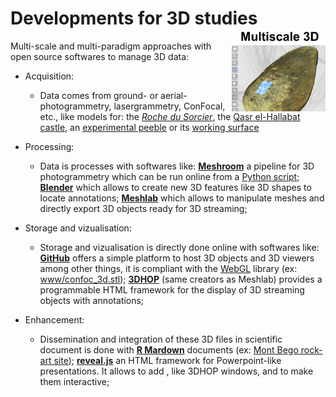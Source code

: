 # Developments for 3D studies<img src="www/prj_rockart.png" width='150px' align="right"/>

Multi-scale and multi-paradigm approaches with open source softwares to manage 3D data:

* Acquisition:
    - Data comes from ground- or aerial-photogrammetry, lasergrammetry, ConFocal, etc., like models for: the [*Roche du Sorcier*](https://zoometh.github.io/3DHOP/minimal/8_2_34.html), the [Qasr el-Hallabat castle](https://eamena-oxford.github.io/reveal.js/#/3/2), an [experimental peeble](https://zoometh.github.io/3DHOP/minimal/lithic_tool.html) or its [working surface](https://zoometh.github.io/3DHOP/minimal/lithic_tool_cf.html)

* Processing:
    - Data is processes with softwares like: [**Meshroom**](https://meshroom-manual.readthedocs.io/en/latest/) a pipeline for 3D photogrammetry which can be run online from a [Python script](https://github.com/zoometh/rockart/blob/main/MeshroomColab_3dapaame.ipynb); [**Blender**](https://www.blender.org/) which allows to create new 3D features like 3D shapes to locate annotations; [**Meshlab**](https://www.meshlab.net/) which allows to manipulate meshes and directly export 3D objects ready for 3D streaming;

* Storage and vizualisation:
    - Storage and vizualisation is directly done online with softwares like: [**GitHub**](https://github.com/topics/3d) offers a simple platform to host 3D objects and 3D viewers among other things, it is compliant with the [WebGL](https://get.webgl.org/) library (ex: [www/confoc_3d.stl](https://github.com/zoometh/rockart/blob/main/www/confoc_3d.stl)); [**3DHOP**](https://3dhop.net/) (same creators as Meshlab)   provides a programmable HTML framework for the display of 3D streaming objects with annotations;

* Enhancement:
    - Dissemination and integration of these 3D files in scientific document is done with [**R Mardown**](https://rmarkdown.rstudio.com/) documents (ex: [Mont Bego rock-art site](https://zoometh.github.io/rockart/));  [**reveal.js**](https://revealjs.com/) an HTML framework for Powerpoint-like presentations. It allows to add <iframes>, like 3DHOP windows, and to make them interactive;
  
  